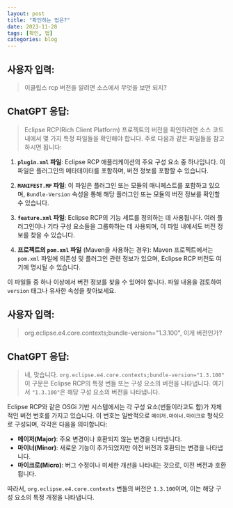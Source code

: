 ```yaml
---
layout: post
title: "확인하는 법은?"
date: 2023-11-28
tags: [확인, 법]
categories: blog
---
```


## 사용자 입력:
> 이클립스 rcp 버전을 알려면 소스에서 무엇을 보면 되지?

## ChatGPT 응답:
> Eclipse RCP(Rich Client Platform) 프로젝트의 버전을 확인하려면 소스 코드 내에서 몇 가지 특정 파일들을 확인해야 합니다. 주로 다음과 같은 파일들을 참고하시면 됩니다:

1. **`plugin.xml` 파일**: Eclipse RCP 애플리케이션의 주요 구성 요소 중 하나입니다. 이 파일은 플러그인의 메타데이터를 포함하며, 버전 정보를 포함할 수 있습니다.

2. **`MANIFEST.MF` 파일**: 이 파일은 플러그인 또는 모듈의 매니페스트를 포함하고 있으며, `Bundle-Version` 속성을 통해 해당 플러그인 또는 모듈의 버전 정보를 확인할 수 있습니다.

3. **`feature.xml` 파일**: Eclipse RCP의 기능 세트를 정의하는 데 사용됩니다. 여러 플러그인이나 기타 구성 요소들을 그룹화하는 데 사용되며, 이 파일 내에서도 버전 정보를 찾을 수 있습니다.

4. **프로젝트의 `pom.xml` 파일** (Maven을 사용하는 경우): Maven 프로젝트에서는 `pom.xml` 파일에 의존성 및 플러그인 관련 정보가 있으며, Eclipse RCP 버전도 여기에 명시될 수 있습니다.

이 파일들 중 하나 이상에서 버전 정보를 찾을 수 있어야 합니다. 파일 내용을 검토하여 `version` 태그나 유사한 속성을 찾아보세요.

## 사용자 입력:
>  org.eclipse.e4.core.contexts;bundle-version="1.3.100", 이게 버전인가?

## ChatGPT 응답:
> 네, 맞습니다. `org.eclipse.e4.core.contexts;bundle-version="1.3.100"` 이 구문은 Eclipse RCP의 특정 번들 또는 구성 요소의 버전을 나타냅니다. 여기서 `"1.3.100"`은 해당 구성 요소의 버전을 나타냅니다.

Eclipse RCP와 같은 OSGi 기반 시스템에서는 각 구성 요소(번들이라고도 함)가 자체적인 버전 번호를 가지고 있습니다. 이 번호는 일반적으로 `메이저.마이너.마이크로` 형식으로 구성되며, 각각은 다음을 의미합니다:

- **메이저(Major)**: 주요 변경이나 호환되지 않는 변경을 나타냅니다.
- **마이너(Minor)**: 새로운 기능이 추가되었지만 이전 버전과 호환되는 변경을 나타냅니다.
- **마이크로(Micro)**: 버그 수정이나 미세한 개선을 나타내는 것으로, 이전 버전과 호환됩니다.

따라서, `org.eclipse.e4.core.contexts` 번들의 버전은 `1.3.100`이며, 이는 해당 구성 요소의 특정 개정을 나타냅니다.


